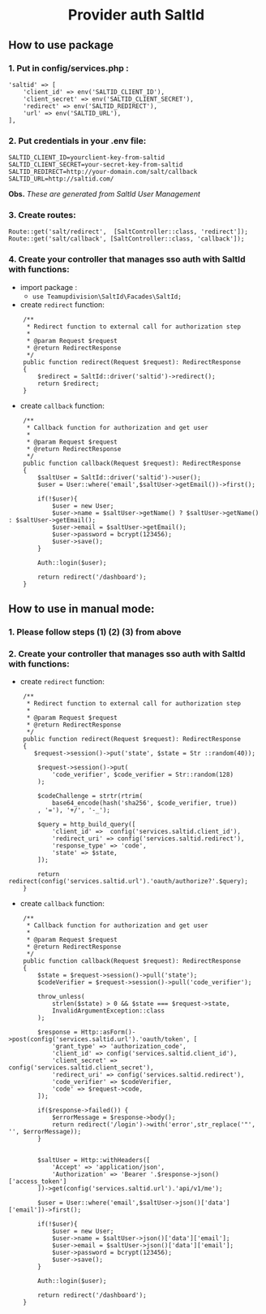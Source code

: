 <h1 align="center">Provider auth SaltId</h1>

<p align="center">

## How to use package

### 1. Put in config/services.php :
```
'saltid' => [
    'client_id' => env('SALTID_CLIENT_ID'),
    'client_secret' => env('SALTID_CLIENT_SECRET'),
    'redirect' => env('SALTID_REDIRECT'),
    'url' => env('SALTID_URL'),
],
```
### 2. Put credentials in your .env file:
```
SALTID_CLIENT_ID=yourclient-key-from-saltid
SALTID_CLIENT_SECRET=your-secret-key-from-saltid
SALTID_REDIRECT=http://your-domain.com/salt/callback
SALTID_URL=http://saltid.com/
```
<b>Obs.</b> <i>These are generated from SaltId User Management</i>

### 3. Create routes:
```
Route::get('salt/redirect',  [SaltController::class, 'redirect']);
Route::get('salt/callback', [SaltController::class, 'callback']);
```
### 4. Create your controller that manages sso auth with SaltId with functions:
 - import package :
   - `use Teamupdivision\SaltId\Facades\SaltId;`
 - create `redirect` function:
```
    /**
     * Redirect function to external call for authorization step
     *
     * @param Request $request
     * @return RedirectResponse
     */
    public function redirect(Request $request): RedirectResponse
    {
        $redirect = SaltId::driver('saltid')->redirect();
        return $redirect;
    }
```
- create `callback` function:
```
    /**
     * Callback function for authorization and get user
     *
     * @param Request $request
     * @return RedirectResponse
     */
    public function callback(Request $request): RedirectResponse
    {
        $saltUser = SaltId::driver('saltid')->user();
        $user = User::where('email',$saltUser->getEmail())->first();

        if(!$user){
            $user = new User;
            $user->name = $saltUser->getName() ? $saltUser->getName() : $saltUser->getEmail();
            $user->email = $saltUser->getEmail();
            $user->password = bcrypt(123456);
            $user->save();
        }

        Auth::login($user);

        return redirect('/dashboard');
    }
```

## How to use in manual mode:
### 1. Please follow steps (1) (2) (3) from above

### 2. Create your controller that manages sso auth with SaltId with functions:
 - create `redirect` function:
```
    /**
     * Redirect function to external call for authorization step
     *
     * @param Request $request
     * @return RedirectResponse
     */
    public function redirect(Request $request): RedirectResponse
    {
       $request->session()->put('state', $state = Str ::random(40));

        $request->session()->put(
            'code_verifier', $code_verifier = Str::random(128)
        );

        $codeChallenge = strtr(rtrim(
            base64_encode(hash('sha256', $code_verifier, true))
        , '='), '+/', '-_');

        $query = http_build_query([
            'client_id' =>  config('services.saltid.client_id'),
            'redirect_uri' => config('services.saltid.redirect'),
            'response_type' => 'code',
            'state' => $state,
        ]);

        return redirect(config('services.saltid.url').'oauth/authorize?'.$query);
    }
```
- create `callback` function:
```
    /**
     * Callback function for authorization and get user
     *
     * @param Request $request
     * @return RedirectResponse
     */
    public function callback(Request $request): RedirectResponse
    {
        $state = $request->session()->pull('state');
        $codeVerifier = $request->session()->pull('code_verifier');

        throw_unless(
            strlen($state) > 0 && $state === $request->state,
            InvalidArgumentException::class
        );

        $response = Http::asForm()->post(config('services.saltid.url').'oauth/token', [
            'grant_type' => 'authorization_code',
            'client_id' => config('services.saltid.client_id'),
            'client_secret' => config('services.saltid.client_secret'),
            'redirect_uri' => config('services.saltid.redirect'),
            'code_verifier' => $codeVerifier,
            'code' => $request->code,
        ]);

        if($response->failed()) {
            $errorMessage = $response->body();
            return redirect('/login')->with('error',str_replace('"', '', $errorMessage));
        }


        $saltUser = Http::withHeaders([
            'Accept' => 'application/json',
            'Authorization' => 'Bearer '.$response->json()['access_token']
        ])->get(config('services.saltid.url').'api/v1/me');

        $user = User::where('email',$saltUser->json()['data']['email'])->first();

        if(!$user){
            $user = new User;
            $user->name = $saltUser->json()['data']['email'];
            $user->email = $saltUser->json()['data']['email'];
            $user->password = bcrypt(123456);
            $user->save();
        }

        Auth::login($user);

        return redirect('/dashboard');
    }
```
